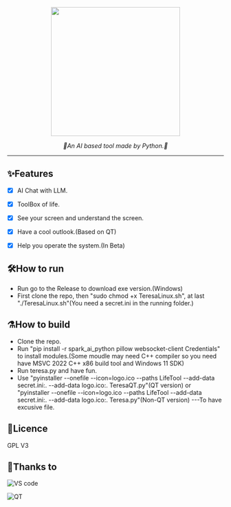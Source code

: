 <div align="center">
  <img src="https://github.com/user-attachments/assets/2b24e837-e891-4c11-ab88-04de3ce44a24" align = "centre" width="300" />
  <p><em>🤖An AI based tool made by Python.🤖</em></p>
</div>

---
## ✨Features
- [x] AI Chat with LLM.
- [x] ToolBox of life.
- [x] See your screen and understand the screen.
- [x] Have a cool outlook.(Based on QT)
- [x] Help you operate the system.(In Beta)


## 🛠️How to run
- Run go to the Release to download exe version.(Windows)
- First clone the repo, then "sudo chmod +x TeresaLinux.sh", at last "./TeresaLinux.sh"(You need a secret.ini in the running folder.)

## ⚗️How to build

- Clone the repo.
- Run "pip install -r spark_ai_python pillow websocket-client Credentials" to install modules.(Some moudle may need C++ compiler so you need have MSVC 2022 C++ x86 build tool and Windows 11 SDK)
- Run teresa.py and have fun.
- Use "pyinstaller --onefile --icon=logo.ico --paths LifeTool --add-data secret.ini:. --add-data logo.ico:. TeresaQT.py"(QT version) or "pyinstaller --onefile --icon=logo.ico --paths LifeTool --add-data secret.ini:. --add-data logo.ico:. Teresa.py"(Non-QT version) ---To have excusive file.

## 📜Licence
GPL V3

## 🙏Thanks to
![VS code](https://github.com/user-attachments/assets/67c65899-7e32-4cae-aa7c-0df9e39fa463)

![QT](https://github.com/user-attachments/assets/75425013-3642-4549-99e5-3400fbb5a66c)
